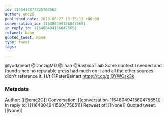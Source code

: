 ```yaml
---
id: 1166413877325762562
author: emc2G
published_date: 2019-08-27 18:15:13 +00:00
conversation_id: 1164804941560475651
in_reply_to: 1164804941560475651
retweet: None
quoted_tweet: None
type: tweet
tags:

---
```


@yudapearl @DanzigMD @Ilhan @RashidaTlaib Some context I needed and found since no reputable press had much on it and all the other sources didn’t reference it. H/t @PeterBeinart https://t.co/gIQYWCsk3k

### Metadata

Author: [[@emc2G]]
Conversation: [[conversation-1164804941560475651]]
In reply to: [[1164804941560475651]]
Retweet of: [[None]]
Quoted tweet: [[None]]
